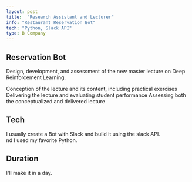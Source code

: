 ```yaml
---
layout: post
title:  "Research Assistant and Lecturer"
info: "Restaurant Reservation Bot"
tech: "Python, Slack API"
type: B Company
---
```


## Reservation Bot 
Design, development, and assessment of the new master lecture on Deep Reinforcement Learning.

Conception of the lecture and its content, including practical exercises
Delivering the lecture and evaluating student performance
Assessing both the conceptualized and delivered lecture

## Tech
I usually create a Bot with Slack and build it using the slack API.  
nd I used my favorite Python.  


## Duration
I'll make it in a day.  
